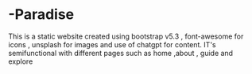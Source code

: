 # -Paradise
This is a static website created using bootstrap v5.3 , font-awesome for icons , unsplash for images  and use of chatgpt for content. IT's semifunctional with different pages such as home ,about , guide and explore
